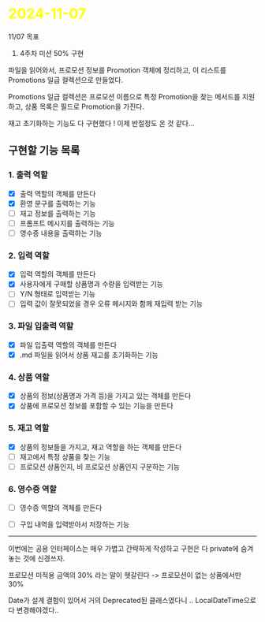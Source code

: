 # <span style="color:yellow">2024-11-07</span>
11/07 목표
1. 4주차 미션 50% 구현


파일을 읽어와서, 프로모션 정보를 Promotion 객체에 정리하고, 
이 리스트를 Promotions 일급 컬렉션으로 만들었다.

Promotions 일급 컬렉션은 프로모션 이름으로 특정 Promotion을 찾는 메서드를 지원하고,
상품 목록은 필드로 Promotion을 가진다.

재고 초기화하는 기능도 다 구현했다 ! 이제 반절정도 온 것 같다...



## 구현할 기능 목록  
### 1. 출력 역할  
- [x] 출력 역할의 객체를 만든다  
- [x] 환영 문구를 출력하는 기능  
- [ ] 재고 정보를 출력하는 기능  
- [ ] 프롬프트 메시지를 출력하는 기능  
- [ ] 영수증 내용을 출력하는 기능  
  
### 2. 입력 역할  
- [x] 입력 역할의 객체를 만든다  
- [x] 사용자에게 구매할 상품명과 수량을 입력받는 기능  
- [ ] Y/N 형태로 입력받는 기능  
- [ ] 입력 값이 잘못되었을 경우 오류 메시지와 함께 재입력 받는 기능  
  
### 3. 파일 입출력 역할  
- [x] 파일 입출력 역할의 객체를 만든다  
- [x] .md 파일을 읽어서 상품 재고를 초기화하는 기능  
  
### 4. 상품 역할  
- [x] 상품의 정보(상품명과 가격 등)을 가지고 있는 객체를 만든다  
- [x] 상품에 프로모션 정보를 포함할 수 있는 기능을 만든다  
  
### 5. 재고 역할  
- [x] 상품의 정보들을 가지고, 재고 역할을 하는 객체를 만든다  
- [ ] 재고에서 특정 상품을 찾는 기능  
- [ ] 프로모션 상품인지, 비 프로모션 상품인지 구분하는 기능  
  
### 6. 영수증 역할  
- [ ] 영수증 역할의 객체를 만든다  
- [ ] 구입 내역을 입력받아서 저장하는 기능





- - - 

이번에는
공용 인터페이스는 매우 가볍고 간략하게 작성하고 구현은 다 private에 숨겨놓는 것에 신경쓰자.

프로모션 미적용 금액의 30% 라는 말이 헷갈린다 -> 프로모션이 없는 상품에서만 30%

Date가 설계 결함이 있어서 거의 Deprecated된 클래스였다니 .. LocalDateTime으로 다 변경해야겠다..
